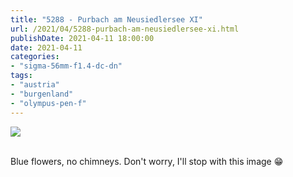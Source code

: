 ```yaml
---
title: "5288 - Purbach am Neusiedlersee XI"
url: /2021/04/5288-purbach-am-neusiedlersee-xi.html
publishDate: 2021-04-11 18:00:00
date: 2021-04-11
categories:
- "sigma-56mm-f1.4-dc-dn"
tags:
- "austria"
- "burgenland"
- "olympus-pen-f"
---
```

<div class="container">
<div class="center"><a target="_blank" href="https://d25zfm9zpd7gm5.cloudfront.net/1200x1200/2019/20190407_113755_lr.jpg"><img class="webfeedsFeaturedVisual" src="https://d25zfm9zpd7gm5.cloudfront.net/0600x0600/2019/20190407_113755_lr.jpg" /></a></div>
</div>
<br />

Blue flowers, no chimneys. Don't worry, I'll stop with this
image :grin:
